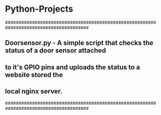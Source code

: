 # Python-Projects
#######################################################################################
## Doorsensor.py - A simple script that checks the status of a door sensor attached  ##
##                 to it's GPIO pins and  uploads the status to a website stored the ##
##                 local nginx server.                                               ##
#######################################################################################
